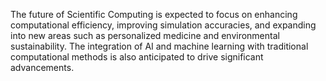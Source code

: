 The future of Scientific Computing is expected to focus on enhancing computational efficiency, improving simulation accuracies, and expanding into new areas such as personalized medicine and environmental sustainability. The integration of AI and machine learning with traditional computational methods is also anticipated to drive significant advancements.